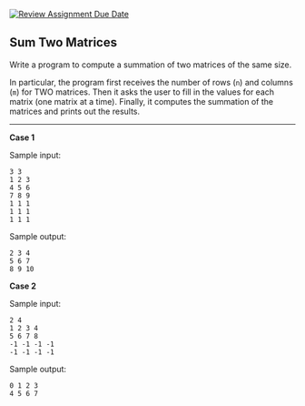 [![Review Assignment Due Date](https://classroom.github.com/assets/deadline-readme-button-22041afd0340ce965d47ae6ef1cefeee28c7c493a6346c4f15d667ab976d596c.svg)](https://classroom.github.com/a/9_g0WitJ)
## Sum Two Matrices

Write a program to compute a summation of two matrices of the same size.

In particular, the program first receives the number of rows (`n`) and columns (`m`) for TWO matrices. Then it asks the user to fill in the values for each matrix (one matrix at a time). Finally, it computes the summation of the matrices and prints out the results.

<hr>

**Case 1**

Sample input:
```
3 3
1 2 3 
4 5 6
7 8 9
1 1 1
1 1 1
1 1 1
```
Sample output:
```
2 3 4 
5 6 7 
8 9 10
```

**Case 2**

Sample input:
```
2 4
1 2 3 4
5 6 7 8
-1 -1 -1 -1
-1 -1 -1 -1
```
Sample output:
```
0 1 2 3 
4 5 6 7
```
